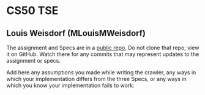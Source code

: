 # CS50 TSE
## Louis Weisdorf (MLouisMWeisdorf)

The assignment and Specs are in a [public repo](https://github.com/CS50Spring2023/labs/tse).
Do not clone that repo; view it on GitHub.
Watch there for any commits that may represent updates to the assignment or specs.

Add here any assumptions you made while writing the crawler, any ways in which your implementation differs from the three Specs, or any ways in which you know your implementation fails to work.

